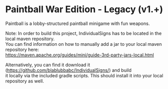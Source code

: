 # Paintball War Edition - Legacy (v1.+)

Paintball is a lobby-structured paintball minigame with fun weapons.

Note: In order to build this project, IndividualSigns has to be located in the local maven repository.  
You can find information on how to manually add a jar to your local maven repository here:  
https://maven.apache.org/guides/mini/guide-3rd-party-jars-local.html

Alternatively, you can find it download it (https://github.com/blablubbabc/IndividualSigns/) and build  
it locally via the included gradle scripts. This should install it into your local repository as well.
